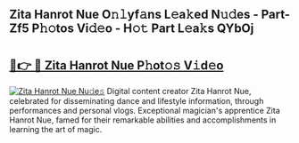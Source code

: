 ## Zita Hanrot Nue O𝚗𝚕yf𝚊ns L𝚎a𝚔ed N𝚞𝚍es - Part-Zf5 P𝚑𝚘tos Vi𝚍𝚎o - H𝚘𝚝 Part L𝚎a𝚔s QYbOj

# <h2><a href="http://kf7jjvy.oniu.top/?m=Zita+Hanrot+Nue">🔗👉 🔴 Zita Hanrot Nue P𝚑ot𝚘𝚜 V𝚒d𝚎o</a></h2>

[![Zita Hanrot Nue Nu𝚍e𝚜](https://i.imgur.com/0qMVB7G.gif)](http://kf7jjvy.oniu.top/?m=Zita+Hanrot+Nue)
Digital content creator Zita Hanrot Nue, celebrated for disseminating dance and lifestyle information, through performances and personal vlogs. Exceptional magician's apprentice Zita Hanrot Nue, famed for their remarkable abilities and accomplishments in learning the art of magic.  
